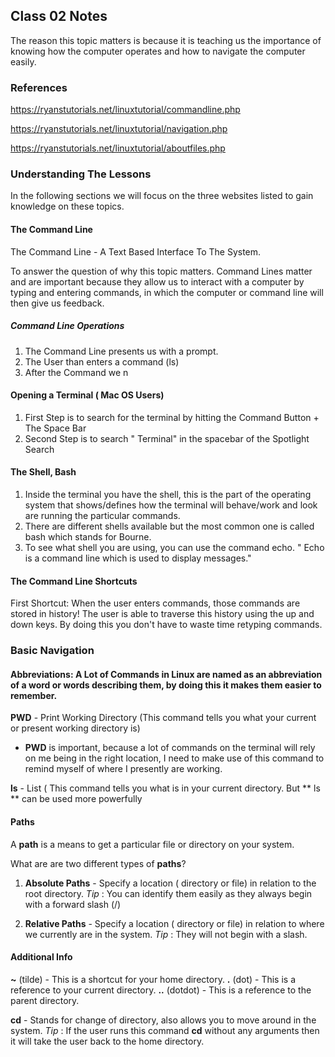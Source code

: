 ## Class 02 Notes

The reason this topic matters is because it is teaching us the importance of knowing how the computer operates and how to navigate the computer easily.

### References
https://ryanstutorials.net/linuxtutorial/commandline.php

https://ryanstutorials.net/linuxtutorial/navigation.php

https://ryanstutorials.net/linuxtutorial/aboutfiles.php



### Understanding The Lessons

In the following sections we will focus on the three websites listed to gain knowledge on these topics.


#### The Command Line

The Command Line - A Text Based Interface To The System.

To answer the question of why this topic matters. Command Lines matter and are important because they allow us to interact with a computer by typing and entering commands, in which the computer or command line will then give us feedback.


##### Command Line Operations

1. The Command Line presents us with a prompt.
2. The User than enters a command (ls)
3. After the Command we n


#### Opening a Terminal ( Mac OS Users)

1. First Step is to search for the terminal by hitting the Command Button + The Space Bar
2. Second Step is to search " Terminal" in the spacebar of the Spotlight Search


#### The Shell, Bash 

1. Inside the terminal you have the shell, this is the part of the operating system that shows/defines how the terminal will behave/work and look are running the particular commands.
2. There are different shells available but the most common one is called bash which stands for Bourne.
3. To see what shell you are using, you can use the command echo. " Echo is a command line which is used to display messages."


#### The Command Line Shortcuts 

First Shortcut: When the user enters commands, those commands are stored in history! The user is able to traverse this history using the up and down keys. By doing this you don't have to waste time retyping commands.

### Basic Navigation 


#### Abbreviations: A Lot of Commands in Linux are named as an abbreviation of a word or words describing them, by doing this it makes them easier to remember.

**PWD** - Print Working Directory (This command tells you what your current or present working directory is) 
  - **PWD** is important, because a lot of commands on the terminal  will rely on me being in the right location, I need to make use of this command to remind myself of where I presently are working.

**ls** - List ( This command tells you what is in your current directory. But ** ls ** can be used more powerfully 


#### Paths 

 A **path** is a means to get a particular file or directory on your system.
 
 What are are two different types of **paths**?
 1. **Absolute Paths** -  Specify a location ( directory or file) in relation to the root directory. *Tip* : You can identify them easily as they always begin with a forward slash (/)


 2. **Relative Paths** -  Specify a location ( directory or file) in relation to where we currently are in the system. *Tip* : They will not begin with a slash.


#### Additional Info 

**~** (tilde) - This is a shortcut for your home directory.
**.** (dot) -  This is a reference to your current directory.
**..** (dotdot)  - This is a reference to the parent directory.

**cd** - Stands for change of directory, also allows you to move around in the system. *Tip* : If the user runs this command **cd** without any arguments then it will take the user back to the home directory.

